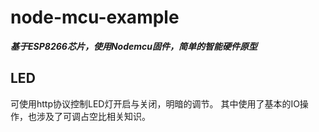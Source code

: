 # node-mcu-example

***基于ESP8266芯片，使用Nodemcu固件，简单的智能硬件原型***

## LED
可使用http协议控制LED灯开启与关闭，明暗的调节。
其中使用了基本的IO操作，也涉及了可调占空比相关知识。
